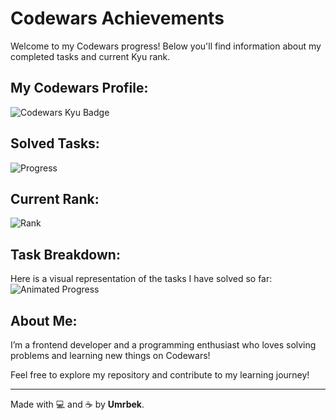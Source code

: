 # Codewars Achievements

Welcome to my Codewars progress! Below you'll find information about my completed tasks and current Kyu rank.

## My Codewars Profile:
![Codewars Kyu Badge](https://www.codewars.com/users/masharipovumw/badges/large)

## Solved Tasks:
![Progress](https://img.shields.io/badge/Solved%20Tasks-39%20tasks-brightgreen)

## Current Rank:
![Rank](https://img.shields.io/badge/Kyu-Level%206-yellow)

## Task Breakdown:
Here is a visual representation of the tasks I have solved so far:
![Animated Progress](https://www.google.com/url?sa=i&url=https%3A%2F%2Fclassic.yarnpkg.com%2Fen%2Fpackage%2Fmaid-cli&psig=AOvVaw2bErK4tdhNPkxN8XpRDoeO&ust=1734266116924000&source=images&cd=vfe&opi=89978449&ved=0CBMQjRxqFwoTCMiHsv2ip4oDFQAAAAAdAAAAABAE)


## About Me:
I’m a frontend developer and a programming enthusiast who loves solving problems and learning new things on Codewars!

Feel free to explore my repository and contribute to my learning journey!

---

Made with 💻 and ☕ by **Umrbek**.
